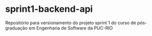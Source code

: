 # sprint1-backend-api
Repositório para versionamento do projeto sprint 1 do curso de pós-graduação em Engenharia de Software da PUC-RIO   

